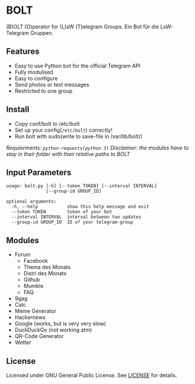 # BOLT
(B)OLT (O)perator for (L)sW (T)elegram Groups. Ein Bot für die LsW-Telegram Gruppen.


Features
--------

- Easy to use Python bot for the official Telegram API
- Fully modulised
- Easy to configure
- Send photos or text messages
- Restricted to one group


Install
-------

- Copy conf/bolt to /etc/bolt
- Set up your config(`/etc/bolt`) correctly!
- Run bolt with sudo(write to save-file in /var/lib/bolt/)

*Requierments: `python-requests(python 3)`*
*Disclaimer: the modules have to stay in their folder with their relative paths to BOLT*


Input Parameters
----------------

```
usage: bolt.py [-h] [--token TOKEN] [--interval INTERVAL]
               [--group-id GROUP_ID]

optional arguments:
  -h, --help           show this help message and exit
  --token TOKEN        token of your bot
  --interval INTERVAL  interval between two updates
  --group-id GROUP_ID  ID of your telegram-group
```


Modules
-------

- Forum
    - Facebook
    - Thema des Monats
    - Distri des Monats
    - Github
    - Mumble
    - FAQ
- 9gag
- Calc
- Meme Generator
- Hackernews
- Google (works, but is very very slow)
- DuckDuckGo (not working atm)
- QR-Code Generator
- Wetter


License
-------
Licensed under GNU General Public License.
See [LICENSE](./LICENSE) for details.
